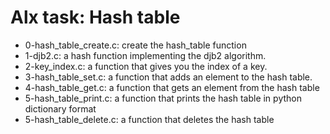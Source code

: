 # Alx task: Hash table

* 0-hash_table_create.c: create the hash_table function
* 1-djb2.c: a hash function implementing the djb2 algorithm.
* 2-key_index.c: a function that gives you the index of a key.
* 3-hash_table_set.c: a function that adds an element to the hash table.
* 4-hash_table_get.c: a function that gets an element from the hash table
* 5-hash_table_print.c: a function that prints the hash table in python dictionary format
* 5-hash_table_delete.c: a function that deletes the hash table
